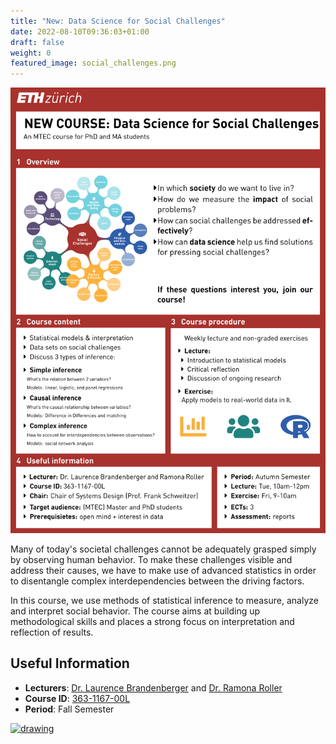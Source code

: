 ```yaml
---
title: "New: Data Science for Social Challenges"
date: 2022-08-10T09:36:03+01:00
draft: false
weight: 0
featured_image: social_challenges.png
---
```


[<img src="Poster_NewCourse.pdf" alt="drawing" width="1000"/>](Poster_NewCourse.pdf)


Many of today's societal challenges cannot be adequately grasped simply by observing human behavior. To make these challenges visible and address their causes, we have to make use of advanced statistics in order to disentangle complex interdependencies between the driving factors.

In this course, we use methods of statistical inference to measure, analyze and interpret social behavior. The course aims at building up methodological skills and places a strong focus on interpretation and reflection of results. 


## Useful Information

- **Lecturers**: [Dr. Laurence Brandenberger][lb] and [Dr. Ramona Roller][rr]
- **Course ID**: [363-1167-00L][vvz]
- **Period**: Fall Semester

[lb]: /team/laurence_brandenberger
[rr]: /team/ramona_roller
[vvz]: http://www.vvz.ethz.ch/lerneinheitPre.do?semkez=2022W&lerneinheitId=164818&lang=en


[<img src="Syllabus_DSSC.pdf" alt="drawing" width="1000"/>](syllabus_02.pdf)
